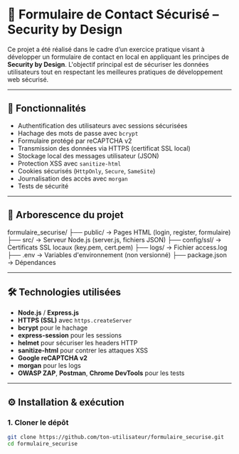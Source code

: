# 🔐 Formulaire de Contact Sécurisé – Security by Design

Ce projet a été réalisé dans le cadre d’un exercice pratique visant à développer un formulaire de contact en local en appliquant les principes de **Security by Design**. L'objectif principal est de sécuriser les données utilisateurs tout en respectant les meilleures pratiques de développement web sécurisé.

---

## 🚀 Fonctionnalités

- Authentification des utilisateurs avec sessions sécurisées
- Hachage des mots de passe avec `bcrypt`
- Formulaire protégé par reCAPTCHA v2
- Transmission des données via HTTPS (certificat SSL local)
- Stockage local des messages utilisateur (JSON)
- Protection XSS avec `sanitize-html`
- Cookies sécurisés (`HttpOnly`, `Secure`, `SameSite`)
- Journalisation des accès avec `morgan`
- Tests de sécurité 

---

## 📁 Arborescence du projet
formulaire_securise/
├── public/ → Pages HTML (login, register, formulaire)
├── src/ → Serveur Node.js (server.js, fichiers JSON)
├── config/ssl/ → Certificats SSL locaux (key.pem, cert.pem)
├── logs/ → Fichier access.log
├── .env → Variables d'environnement (non versionné)
├── package.json → Dépendances


---

## 🛠️ Technologies utilisées

- **Node.js** / **Express.js**
- **HTTPS (SSL)** avec `https.createServer`
- **bcrypt** pour le hachage
- **express-session** pour les sessions
- **helmet** pour sécuriser les headers HTTP
- **sanitize-html** pour contrer les attaques XSS
- **Google reCAPTCHA v2**
- **morgan** pour les logs
- **OWASP ZAP**, **Postman**, **Chrome DevTools** pour les tests

---

## ⚙️ Installation & exécution

### 1. Cloner le dépôt

```bash
git clone https://github.com/ton-utilisateur/formulaire_securise.git
cd formulaire_securise

